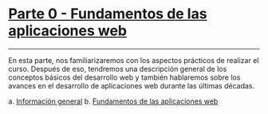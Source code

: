 # [Parte 0 - Fundamentos de las aplicaciones web](https://fullstackopen.com/es/part0)
---
En esta parte, nos familiarizaremos con los aspectos prácticos de realizar el curso. Después de eso, tendremos una descripción general de los conceptos básicos del desarrollo web y también hablaremos sobre los avances en el desarrollo de aplicaciones web durante las últimas décadas.
<br/>

a. [Información general](https://fullstackopen.com/es/part0/informacion_general)
b. [Fundamentos de las aplicaciones web](https://fullstackopen.com/es/part0/fundamentos_de_las_aplicaciones_web)
